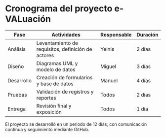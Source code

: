 # Cronograma del proyecto e-VALuación

| Fase | Actividades | Responsable | Duración |
|-------|--------------|--------------|-----------|
| Análisis | Levantamiento de requisitos, definición de actores | Yeinis | 2 días |
| Diseño | Diagramas UML y modelo de datos | Miguel | 3 días |
| Desarrollo | Creación de formularios y base de datos | Manuel | 4 días |
| Pruebas | Validación de registros y reportes | Todos | 2 días |
| Entrega | Revisión final y exposición | Todos | 1 día |

El proyecto se desarrolló en un periodo de 12 días, con comunicación continua y seguimiento mediante GitHub.

